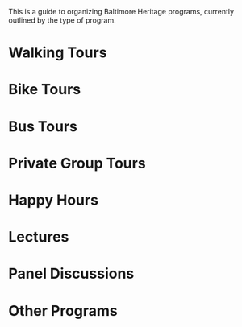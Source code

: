 This is a guide to organizing Baltimore Heritage programs, currently outlined by the type of program.

# Walking Tours

# Bike Tours

# Bus Tours

# Private Group Tours

# Happy Hours

# Lectures

# Panel Discussions

# Other Programs
